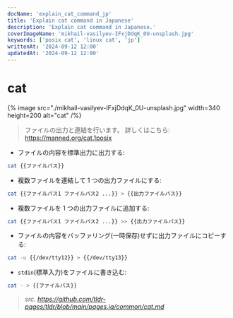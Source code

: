```yaml
---
docName: 'explain_cat_command_jp'
title: 'Explain cat command in Japanese'
description: 'Explain cat command in Japanese.'
coverImageName: 'mikhail-vasilyev-IFxjDdqK_0U-unsplash.jpg'
keywords: ['posix cat', 'linux cat', 'jp']
writtenAt: '2024-09-12 12:00'
updatedAt: '2024-09-12 12:00'
---
```


# cat

{% image src="./mikhail-vasilyev-IFxjDdqK_0U-unsplash.jpg" width=340 height=200 alt="cat" /%}

> ファイルの出力と連結を行います。
> 詳しくはこちら: <https://manned.org/cat.1posix>

- ファイルの内容を標準出力に出力する:

```bash
cat {{ファイルパス}}
```

- 複数ファイルを連結して 1 つの出力ファイルにする:

```bash
cat {{ファイルパス1 ファイルパス2 ...}} > {{出力ファイルパス}}
```

- 複数ファイルを 1 つの出力ファイルに追加する:

```bash
cat {{ファイルパス1 ファイルパス2 ...}} >> {{出力ファイルパス}}
```

- ファイルの内容をバッファリング(一時保存)せずに出力ファイルにコピーする:

```bash
cat -u {{/dev/tty12}} > {{/dev/tty13}}
```

- `stdin`(標準入力)をファイルに書き込む:

```bash
cat - > {{ファイルパス}}
```

> _src. <https://github.com/tldr-pages/tldr/blob/main/pages.ja/common/cat.md>_
